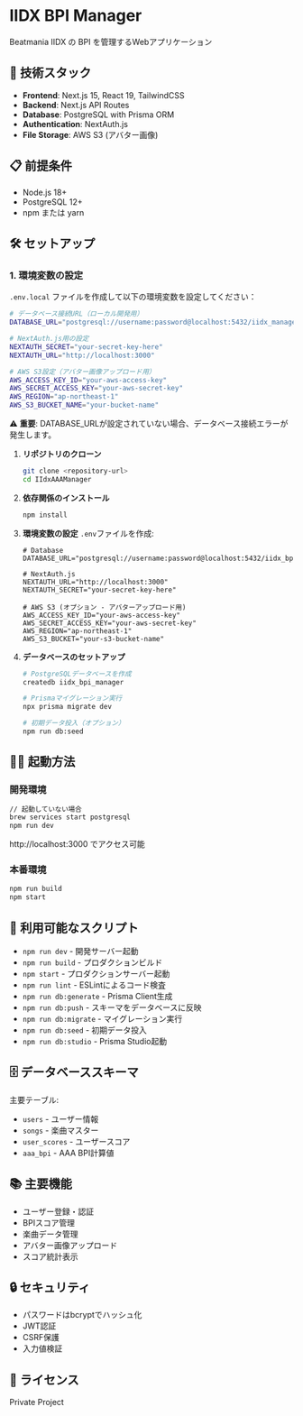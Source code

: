 # IIDX BPI Manager

Beatmania IIDX の BPI を管理するWebアプリケーション

## 🚀 技術スタック

- **Frontend**: Next.js 15, React 19, TailwindCSS
- **Backend**: Next.js API Routes
- **Database**: PostgreSQL with Prisma ORM
- **Authentication**: NextAuth.js
- **File Storage**: AWS S3 (アバター画像)

## 📋 前提条件

- Node.js 18+ 
- PostgreSQL 12+
- npm または yarn

## 🛠️ セットアップ

### 1. 環境変数の設定

`.env.local` ファイルを作成して以下の環境変数を設定してください：

```bash
# データベース接続URL（ローカル開発用）
DATABASE_URL="postgresql://username:password@localhost:5432/iidx_manager?schema=public"

# NextAuth.js用の設定
NEXTAUTH_SECRET="your-secret-key-here"
NEXTAUTH_URL="http://localhost:3000"

# AWS S3設定（アバター画像アップロード用）
AWS_ACCESS_KEY_ID="your-aws-access-key"
AWS_SECRET_ACCESS_KEY="your-aws-secret-key" 
AWS_REGION="ap-northeast-1"
AWS_S3_BUCKET_NAME="your-bucket-name"
```

⚠️ **重要**: DATABASE_URLが設定されていない場合、データベース接続エラーが発生します。

1. **リポジトリのクローン**
   ```bash
   git clone <repository-url>
   cd IIdxAAAManager
   ```

2. **依存関係のインストール**
   ```bash
   npm install
   ```

3. **環境変数の設定**
   `.env`ファイルを作成:
   ```env
   # Database
   DATABASE_URL="postgresql://username:password@localhost:5432/iidx_bpi_manager"
   
   # NextAuth.js
   NEXTAUTH_URL="http://localhost:3000"
   NEXTAUTH_SECRET="your-secret-key-here"
   
   # AWS S3 (オプション - アバターアップロード用)
   AWS_ACCESS_KEY_ID="your-aws-access-key"
   AWS_SECRET_ACCESS_KEY="your-aws-secret-key"
   AWS_REGION="ap-northeast-1"
   AWS_S3_BUCKET="your-s3-bucket-name"
   ```

4. **データベースのセットアップ**
   ```bash
   # PostgreSQLデータベースを作成
   createdb iidx_bpi_manager
   
   # Prismaマイグレーション実行
   npx prisma migrate dev
   
   # 初期データ投入（オプション）
   npm run db:seed
   ```

## 🏃‍♂️ 起動方法

### 開発環境
```bash
// 起動していない場合
brew services start postgresql
npm run dev
```
http://localhost:3000 でアクセス可能

### 本番環境
```bash
npm run build
npm start
```

## 📝 利用可能なスクリプト

- `npm run dev` - 開発サーバー起動
- `npm run build` - プロダクションビルド
- `npm start` - プロダクションサーバー起動
- `npm run lint` - ESLintによるコード検査
- `npm run db:generate` - Prisma Client生成
- `npm run db:push` - スキーマをデータベースに反映
- `npm run db:migrate` - マイグレーション実行
- `npm run db:seed` - 初期データ投入
- `npm run db:studio` - Prisma Studio起動

## 🗄️ データベーススキーマ

主要テーブル:
- `users` - ユーザー情報
- `songs` - 楽曲マスター
- `user_scores` - ユーザースコア
- `aaa_bpi` - AAA BPI計算値

## 📚 主要機能

- ユーザー登録・認証
- BPIスコア管理
- 楽曲データ管理
- アバター画像アップロード
- スコア統計表示

## 🔒 セキュリティ

- パスワードはbcryptでハッシュ化
- JWT認証
- CSRF保護
- 入力値検証

## 📄 ライセンス

Private Project